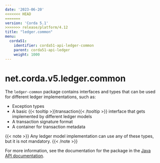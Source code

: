 ```yaml
---
date: '2023-06-20'
<<<<<<< HEAD
=======
version: 'Corda 5.1'
>>>>>>> release/platform/4.12
title: "ledger.common"
menu:
  corda51:
    identifier: corda51-api-ledger-common
    parent: corda51-api-ledger
    weight: 1000
---
```

# net.corda.v5.ledger.common

The `ledger-common` package contains interfaces and types that can be used for different ledger implementations, such as:
* Exception types
* A basic {{< tooltip >}}transaction{{< /tooltip >}} interface that gets implemented by different ledger models
* A transaction signature format
* A container for transaction metadata

{{< note >}}
Any ledger model implementation can use any of these types, but it is not mandatory.
{{< /note >}}

For more information, see the documentation for the package in the <a href="/en/api-ref/corda/{{<version-num>}}/net/corda/v5/ledger/common/package-summary.html" target=" blank">Java API documentation</a>.

